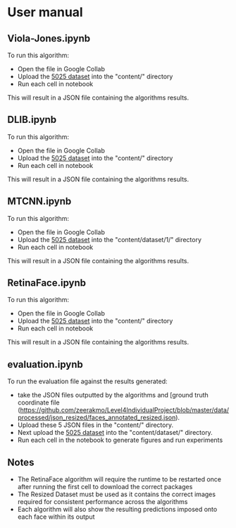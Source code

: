 
# User manual 

## Viola-Jones.ipynb

To run this algorithm:

 - Open the file in Google Collab
 - Upload the [5025 dataset](https://github.com/zeerakmo/Level4IndividualProject/tree/master/data/dataset5025/5025%20Dataset%20Resized) into the "content/" directory
 - Run each cell in notebook

This will result in a JSON file containing the algorithms results. 

## DLIB.ipynb

To run this algorithm:

 - Open the file in Google Collab
 - Upload the [5025 dataset](https://github.com/zeerakmo/Level4IndividualProject/tree/master/data/dataset5025/5025%20Dataset%20Resized) into the "content/" directory
 - Run each cell in notebook	

This will result in a JSON file containing the algorithms results. 

## MTCNN.ipynb

To run this algorithm:

 - Open the file in Google Collab
 - Upload the [5025 dataset](https://github.com/zeerakmo/Level4IndividualProject/tree/master/data/dataset5025/5025%20Dataset%20Resized) into the "content/dataset/1/" directory
 - Run each cell in notebook	

This will result in a JSON file containing the algorithms results. 

## RetinaFace.ipynb

To run this algorithm:

 - Open the file in Google Collab
 - Upload the [5025 dataset](https://github.com/zeerakmo/Level4IndividualProject/tree/master/data/dataset5025/5025%20Dataset%20Resized) into the "content/" directory
 - Run each cell in notebook	

This will result in a JSON file containing the algorithms results. 

## evaluation.ipynb
To run the evaluation file against the results generated:

 - take the JSON files outputted by the algorithms and [ground truth
   coordinate file (https://github.com/zeerakmo/Level4IndividualProject/blob/master/data/processed/json_resized/faces_annotated_resized.json).
 - Upload these 5 JSON files in the "content/" directory.
 - Next upload the [5025 dataset](https://github.com/zeerakmo/Level4IndividualProject/tree/master/data/dataset5025/5025%20Dataset%20Resized) into the "content/dataset/" directory. 
 - Run each cell in the notebook to generate figures and run experiments


## Notes

 - The RetinaFace algorithm will require the runtime to be restarted once after running the first cell to download the correct packages
 - The Resized Dataset must be used as it contains the correct images required for consistent performance across the algorithms
 - Each algorithm will also show the resulting predictions imposed onto each face within its output
